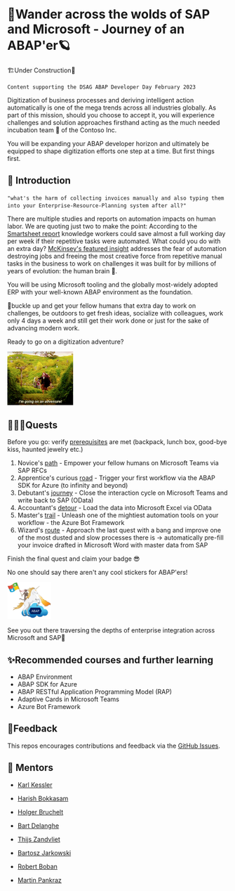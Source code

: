 # 🌌Wander across the wolds of SAP and Microsoft - Journey of an ABAP'er🪐

🏗️Under Construction🚧

`Content supporting the DSAG ABAP Developer Day February 2023`

Digitization of business processes and deriving intelligent action automatically is one of the mega trends across all industries globally. As part of this mission, should you choose to accept it, you will experience challenges and solution approaches firsthand acting as the much needed incubation team 🐣 of the Contoso Inc.

You will be expanding your ABAP developer horizon and ultimately be equipped to shape digitization efforts one step at a time. But first things first.

## 🔭 Introduction

`"what's the harm of collecting invoices manually and also typing them into your Enterprise-Resource-Planning system after all?"`

There are multiple studies and reports on automation impacts on human labor. We are quoting just two to make the point: According to the [Smartsheet report](https://www.smartsheet.com/content-center/product-news/automation/workers-waste-quarter-work-week-manual-repetitive-tasks) knowledge workers could save almost a full working day per week if their repetitive tasks were automated. What could you do with an extra day? [McKinsey's featured insight](https://www.mckinsey.com/featured-insights/artificial-intelligence/five-fifty-fear-fear-not) addresses the fear of automation destroying jobs and freeing the most creative force from repetitive manual tasks in the business to work on challenges it was built for by millions of years of evolution: the human brain 🧠.

You will be using Microsoft tooling and the globally most-widely adopted ERP with your well-known ABAP environment as the foundation.

💺buckle up and get your fellow humans that extra day to work on challenges, be outdoors to get fresh ideas, socialize with colleagues, work only 4 days a week and still get their work done or just for the sake of advancing modern work.

Ready to go on a digitization adventure?

<img src="img/giphy.gif" width=150>

## 🧙🏾‍♀️Quests

Before you go: verify [prerequisites](PREREQUISITES.md) are met (backpack, lunch box, good-bye kiss, haunted jewelry etc.)

1. Novice's [path](student/exercise1.md) - Empower your fellow humans on Microsoft Teams via SAP RFCs
2. Apprentice's curious [road](student/exercise2.md) - Trigger your first workflow via the ABAP SDK for Azure (to infinity and beyond)
3. Debutant's [journey](student/exercise3.md) - Close the interaction cycle on Microsoft Teams and write back to SAP (OData)
4. Accountant's [detour](student/exercise4.md) - Load the data into Microsoft Excel via OData
5. Master's [trail](student/exercise5.md) - Unleash one of the mightiest automation tools on your workflow - the Azure Bot Framework
6. Wizard's [route](student/exercise6.md) - Approach the last quest with a bang and improve one of the most dusted and slow processes there is -> automatically pre-fill your invoice drafted in Microsoft Word with master data from SAP

Finish the final quest and claim your badge 😎

No one should say there aren't any cool stickers for ABAP'ers!

<img src="img/abap-ninja.png" width=100>

See you out there traversing the depths of enterprise integration across Microsoft and SAP🌠

## ✨Recommended courses and further learning

- ABAP Environment
- ABAP SDK for Azure
- ABAP RESTful Application Programming Model (RAP)
- Adaptive Cards in Microsoft Teams
- Azure Bot Framework

## 📢Feedback

This repos encourages contributions and feedback via the [GitHub Issues](https://github.com/MartinPankraz/ABAP-Developer-Day/issues/new/choose).

## 🚸 Mentors

- [Karl Kessler](https://www.linkedin.com/in/karl-kessler-1a9b353/)
- [Harish Bokkasam](https://www.linkedin.com/in/bokkasam-harish/)

- [Holger Bruchelt](https://www.linkedin.com/in/holger-bruchelt/)
- [Bart Delanghe](https://www.linkedin.com/in/bart-delanghe/)
- [Thijs Zandvliet](https://www.linkedin.com/in/thijszandvliet/)
- [Bartosz Jarkowski](https://www.linkedin.com/in/bartosz-jarkowski/)
- [Robert Boban](https://www.linkedin.com/in/rboban/)
- [Martin Pankraz](https://www.linkedin.com/in/martin-pankraz/)
